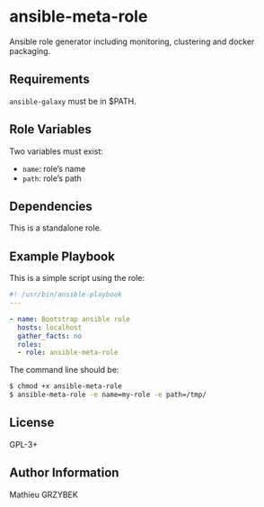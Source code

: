 # ansible-meta-role

Ansible role generator including monitoring, clustering and docker
packaging.

## Requirements

`ansible-galaxy` must be in $PATH.

## Role Variables

Two variables must exist:

* `name`: role’s name
* `path`: role’s path

## Dependencies

This is a standalone role.

## Example Playbook

This is a simple script using the role:

```yaml
#! /usr/bin/ansible-playbook
---

- name: Bootstrap ansible role
  hosts: localhost
  gather_facts: no
  roles:
  - role: ansible-meta-role
```

The command line should be:

``` bash
$ chmod +x ansible-meta-role
$ ansible-meta-role -e name=my-role -e path=/tmp/
```

## License

GPL-3+

## Author Information

Mathieu GRZYBEK
